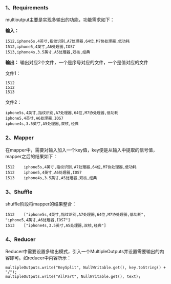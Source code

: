 ### 1、Requirements
multioutput主要是实现多输出的功能，功能需求如下：

**输入：**
```
1512,iphone5s,4英寸,指纹识别,A7处理器,64位,M7协处理器,低功耗
1512,iphone5,4英寸,A6处理器,IOS7
1513,iphone4s,3.5英寸,A5处理器,双核,经典
```

**输出：**
输出对应2个文件，一个是序号对应的文件，一个是值对应的文件

文件1：
```
1512
1512
1513
```

文件2：
```
iphone5s,4英寸,指纹识别,A7处理器,64位,M7协处理器,低功耗
iphone5,4英寸,A6处理器,IOS7
iphone4s,3.5英寸,A5处理器,双核,经典
```


### 2、Mapper
在mapper中，需要对输入加入一个key值，key便是从输入中提取的信号值，mapper之后的结果如下：
```
1512    iphone5s,4英寸,指纹识别,A7处理器,64位,M7协处理器,低功耗
1512    iphone5,4英寸,A6处理器,IOS7
1513    iphone4s,3.5英寸,A5处理器,双核,经典
```

### 3、Shuffle
shuffle阶段将mapper的结果整合：
```
1512    ["iphone5s,4英寸,指纹识别,A7处理器,64位,M7协处理器,低功耗", "iphone5,4英寸,A6处理器,IOS7"]
1513    ["iphone4s,3.5英寸,A5处理器,双核,经典"]
```

### 4、Reducer
Reducer中需要设置多输出模式，引入一个MultipleOutputs并设置需要输出的内容即可。如reducer中内容所示：
```
multipleOutputs.write("KeySplit", NullWritable.get(), key.toString() + "/"); 
multipleOutputs.write("AllPart", NullWritable.get(), text); 
```



